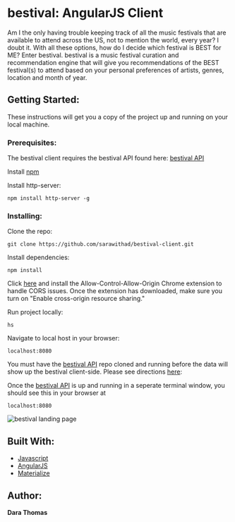 # bestival: AngularJS Client

Am I the only having trouble keeping track of all the music festivals that are available to attend across the US, not to mention the world, every year? I doubt it. With all these options, how do I decide which festival is BEST for ME? Enter bestival. bestival is a music festival curation and recommendation engine that will give you recommendations of the BEST festival(s) to attend based on your personal preferences of artists, genres, location and month of year.

## Getting Started:

These instructions will get you a copy of the project up and running on your local machine.

### Prerequisites:

The bestival client requires the bestival API found here: [bestival API](https://github.com/sarawithad/bestival-API)

Install [npm](https://www.npmjs.com/get-npm?utm_source=house&utm_medium=homepage&utm_campaign=free%20orgs&utm_term=Install%20npm)

Install http-server:

```
npm install http-server -g
```

### Installing:

Clone the repo:

```
git clone https://github.com/sarawithad/bestival-client.git
```

Install dependencies:

```
npm install
```

Click [here](https://chrome.google.com/webstore/detail/allow-control-allow-origi/nlfbmbojpeacfghkpbjhddihlkkiljbi?hl=en) and install the Allow-Control-Allow-Origin Chrome extension to handle CORS issues. Once the extension has downloaded, make sure you turn on "Enable cross-origin resource sharing."

Run project locally:

```
hs
```

Navigate to local host in your browser:

```
localhost:8080
```

You must have the [bestival API](https://github.com/sarawithad/bestival-API) repo cloned and running before the data will show up the bestival client-side. Please see directions [here](https://github.com/sarawithad/bestival-API):

Once the [bestival API](https://github.com/sarawithad/bestival-API) is up and running in a seperate terminal window, you should see this in your browser at 

```
localhost:8080
```

![bestival landing page](images/bestivalscreen.png?raw=true)

## Built With:

* [Javascript](https://www.javascript.com/)
* [AngularJS](https://angularjs.org/)
* [Materialize](http://materializecss.com/)

## Author:

**Dara Thomas**
